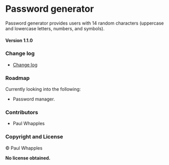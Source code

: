 # Password generator

Password generator provides users with 14 random characters (uppercase and lowercase letters, numbers, and symbols).

#### **Version 1.1.0**

### Change log

 - [Change log](CHANGELOG.md)

### Roadmap

Currently looking into the following:

- Password manager.

### Contributors 

- Paul Whapples

### Copyright and License

© Paul Whapples

**No license obtained.**